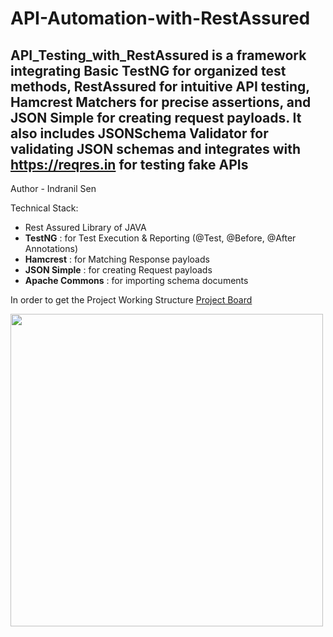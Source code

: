 # API-Automation-with-RestAssured
API_Testing_with_RestAssured is a framework integrating Basic TestNG for organized test methods, RestAssured for intuitive API testing, Hamcrest Matchers for precise assertions, and JSON Simple for creating request payloads. It also includes JSONSchema Validator for validating JSON schemas and integrates with https://reqres.in for testing fake APIs
--------------------------------------------------------------------------------------------------------------------
Author - Indranil Sen

Technical Stack: 
  - Rest Assured Library of JAVA
  - **TestNG**         : for Test Execution & Reporting (@Test, @Before, @After Annotations)
  - **Hamcrest**       : for Matching Response payloads
  - **JSON Simple**    : for creating Request payloads
  - **Apache Commons** : for importing schema documents

In order to get the Project Working Structure [Project Board](https://miro.com/welcomeonboard/ZDVrcFdQRUpnb1BCWWtCOHhXRkxzdnBISnRTdjBta0diNjlGc2RlSzF5ZzJ2cW14Y1oyc1VpY01xQkpYSFpLV3wzNDU4NzY0NTg2OTI0Njg5NjMwfDI=?share_link_id=334578387971)

<img align ="left" width="500"  src="https://github-production-user-asset-6210df.s3.amazonaws.com/126322554/325988186-3d92b354-190a-4d58-9ab6-2258f8f6ebb5.png?X-Amz-Algorithm=AWS4-HMAC-SHA256&X-Amz-Credential=AKIAVCODYLSA53PQK4ZA%2F20240426%2Fus-east-1%2Fs3%2Faws4_request&X-Amz-Date=20240426T131324Z&X-Amz-Expires=300&X-Amz-Signature=5a41e84fee31a030514017c3ad3e743b8de42e0a525a1199809db5b95341a1e5&X-Amz-SignedHeaders=host&actor_id=126322554&key_id=0&repo_id=787352499"  />
